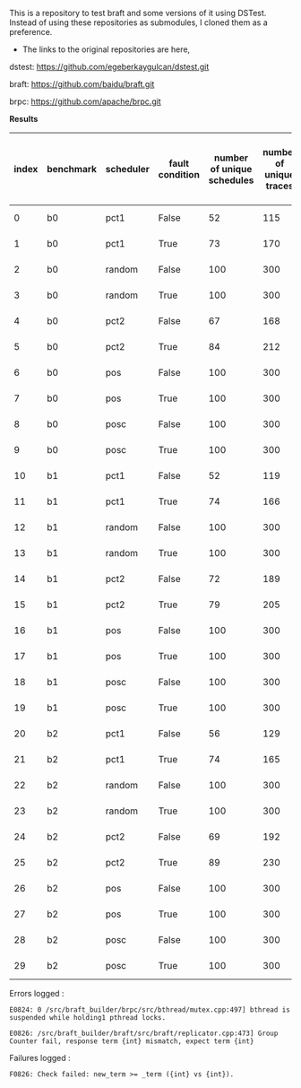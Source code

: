 This is a repository to test braft and some versions of it using DSTest.
Instead of using these repositories as submodules, I cloned them as a preference. 

- The links to the original repositories are here,

dstest: https://github.com/egeberkaygulcan/dstest.git

braft: https://github.com/baidu/braft.git

brpc: https://github.com/apache/brpc.git

**Results**

| index | benchmark | scheduler | fault condition | number of unique schedules | number of unique traces | number of tests with error or failure logged | unique errors or failures logged | number of possible liveness bugs | number of safety violations | mean execution time           |
|-------|-----------|-----------|------------------|-----------------------------|--------------------------|--------------------------------------------|---------------------------------|---------------------------------|------------------------------|--------------------------------|
| 0     | b0        | pct1      | False            | 52                          | 115                      | 1                                          | {E0824}                         | 94                              | 0                            | 0 days 00:00:17.027642740     |
| 1     | b0        | pct1      | True             | 73                          | 170                      | 0                                          | {}                              | 98                              | 0                            | 0 days 00:00:16.985119440     |
| 2     | b0        | random    | False            | 100                         | 300                      | 0                                          | {}                              | 6                               | 0                            | 0 days 00:00:16.745741770     |
| 3     | b0        | random    | True             | 100                         | 300                      | 2                                          | {E0824}                         | 13                              | 0                            | 0 days 00:00:17.191952710     |
| 4     | b0        | pct2      | False            | 67                          | 168                      | 0                                          | {}                              | 95                              | 0                            | 0 days 00:00:17.191525940     |
| 5     | b0        | pct2      | True             | 84                          | 212                      | 0                                          | {}                              | 98                              | 0                            | 0 days 00:00:17.190402410     |
| 6     | b0        | pos       | False            | 100                         | 300                      | 2                                          | {E0824}                         | 1                               | 0                            | 0 days 00:00:17.228563320     |
| 7     | b0        | pos       | True             | 100                         | 300                      | 1                                          | {E0824}                         | 12                              | 0                            | 0 days 00:00:17.727142940     |
| 8     | b0        | posc      | False            | 100                         | 300                      | 4                                          | {E0824}                         | 7                               | 0                            | 0 days 00:00:17.048977010     |
| 9     | b0        | posc      | True             | 100                         | 300                      | 3                                          | {E0824}                         | 14                              | 0                            | 0 days 00:00:17.170510300     |
| 10    | b1        | pct1      | False            | 52                          | 119                      | 0                                          | {}                              | 98                              | 0                            | 0 days 00:00:17.171506020     |
| 11    | b1        | pct1      | True             | 74                          | 166                      | 0                                          | {}                              | 97                              | 0                            | 0 days 00:00:17.136797490     |
| 12    | b1        | random    | False            | 100                         | 300                      | 9                                          | {E0824}                         | 6                               | 5                            | 0 days 00:00:16.849027620     |
| 13    | b1        | random    | True             | 100                         | 300                      | 10                                         | {E0824}                         | 10                              | 6                            | 0 days 00:00:17.187320950     |
| 14    | b1        | pct2      | False            | 72                          | 189                      | 0                                          | {}                              | 96                              | 0                            | 0 days 00:00:17.346660550     |
| 15    | b1        | pct2      | True             | 79                          | 205                      | 0                                          | {}                              | 97                              | 0                            | 0 days 00:00:17.311387160     |
| 16    | b1        | pos       | False            | 100                         | 300                      | 3                                          | {E0824}                         | 3                               | 2                            | 0 days 00:00:17.350821590     |
| 17    | b1        | pos       | True             | 100                         | 300                      | 7                                          | {E0824}                         | 12                              | 4                            | 0 days 00:00:17.335166660     |
| 18    | b1        | posc      | False            | 100                         | 300                      | 6                                          | {E0824}                         | 0                               | 2                            | 0 days 00:00:17.203054920     |
| 19    | b1        | posc      | True             | 100                         | 300                      | 4                                          | {E0824}                         | 12                              | 4                            | 0 days 00:00:17.176945260     |
| 20    | b2        | pct1      | False            | 56                          | 129                      | 0                                          | {}                              | 88                              | 0                            | 0 days 00:00:17.065691060     |
| 21    | b2        | pct1      | True             | 74                          | 165                      | 2                                          | {E0826}                         | 96                              | 0                            | 0 days 00:00:17.150621990     |
| 22    | b2        | random    | False            | 100                         | 300                      | 10                                         | {F0826, E0826}                  | 11                              | 0                            | 0 days 00:00:17.598116050     |
| 23    | b2        | random    | True             | 100                         | 300                      | 15                                         | {F0826, E0826}                  | 19                              | 0                            | 0 days 00:00:17.642008700     |
| 24    | b2        | pct2      | False            | 69                          | 192                      | 0                                          | {}                              | 94                              | 0                            | 0 days 00:00:17.547892460     |
| 25    | b2        | pct2      | True             | 89                          | 230                      | 1                                          | {E0826}                         | 95                              | 0                            | 0 days 00:00:17.445940140     |
| 26    | b2        | pos       | False            | 100                         | 300                      | 11                                         | {F0826, E0826}                  | 16                              | 0                            | 0 days 00:00:17.229746250     |
| 27    | b2        | pos       | True             | 100                         | 300                      | 7                                          | {F0826, E0826}                  | 17                              | 0                            | 0 days 00:00:17.692410040     |
| 28    | b2        | posc      | False            | 100                         | 300                      | 13                                         | {F0826, E0826}                  | 19                              | 0                            | 0 days 00:00:17.283015500     |
| 29    | b2        | posc      | True             | 100                         | 300                      | 9                                          | {F0826, E0826}                  | 16                              | 0                            | 0 days 00:00:17.732058390     |


Errors logged :

    E0824: 0 /src/braft_builder/brpc/src/bthread/mutex.cpp:497] bthread is suspended while holding1 pthread locks.

    E0826: /src/braft_builder/braft/src/braft/replicator.cpp:473] Group Counter fail, response term {int} mismatch, expect term {int}

Failures logged : 

    F0826: Check failed: new_term >= _term ({int} vs {int}). 
